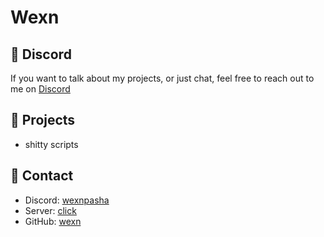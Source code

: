 # Wexn

## 💬 Discord
If you want to talk about my projects, or just chat, feel free to reach out to me on [Discord](https://discord.gg/nPGDCEnd9J)

## 📂 Projects
- shitty scripts

## 📩 Contact
- Discord: [wexnpasha](https://discord.com/users/515024193633517572)
- Server: [click](https://discord.gg/nPGDCEnd9J)
- GitHub: [wexn](https://github.com/wexnrblx)
